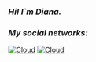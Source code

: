 ### ***Hi! I`m Diana.***



### *My social networks:*

[![Cloud](https://img.shields.io/badge/instagram-ffffff?style=for-the-badge&logo=instagram)](https://www.instagram.com/dianakyryna/)
[![Cloud](https://img.shields.io/badge/Telegram-ffffff?style=for-the-badge&logo=telegram)](https://t.me/dkyryna)
<!--
**dianaky/dianaky** is a ✨ _special_ ✨ repository because its `README.md` (this file) appears on your GitHub profile.

Here are some ideas to get you started:

- 🔭 I’m currently working on ...
- 🌱 I’m currently learning ...
- 👯 I’m looking to collaborate on ...
- 🤔 I’m looking for help with ...
- 💬 Ask me about ...
- 📫 How to reach me: ...
- 😄 Pronouns: ...
- ⚡ Fun fact: ...
-->
